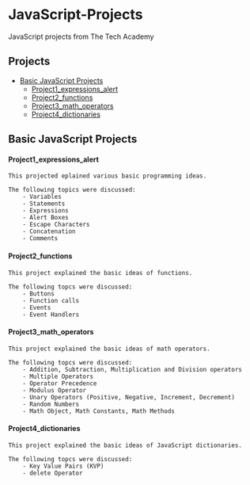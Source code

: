 # JavaScript-Projects
 JavaScript projects from The Tech Academy
 ## **Projects**
 - [Basic JavaScript Projects](#Basic-JavaScript-Projects)
   - [Project1_expressions_alert](#Project1_expressions_alert)
   - [Project2_functions](#Project2_functions)
   - [Project3_math_operators](#Project3_math_operators)
   - [Project4_dictionaries](#Project4_dictionaries)

 ## **Basic JavaScript Projects** 

#### **Project1_expressions_alert**

    This projected eplained various basic programming ideas.  

    The following topics were discussed: 
        - Variables
        - Statements
        - Expressions
        - Alert Boxes
        - Escape Characters 
        - Concatenation
        - Comments

#### **Project2_functions**

    This project explained the basic ideas of functions. 

    The following topcs were discussed: 
        - Buttons
        - Function calls
        - Events
        - Event Handlers

#### **Project3_math_operators**

    This project explained the basic ideas of math operators. 

    The following topcs were discussed: 
        - Addition, Subtraction, Multiplication and Division operators
        - Multiple Operators 
        - Operator Precedence
        - Modulus Operator
        - Unary Operators (Positive, Negative, Increment, Decrement)
        - Random Numbers
        - Math Object, Math Constants, Math Methods

#### **Project4_dictionaries**

    This project explained the basic ideas of JavaScript dictionaries. 

    The following topcs were discussed: 
        - Key Value Pairs (KVP)
        - delete Operator

